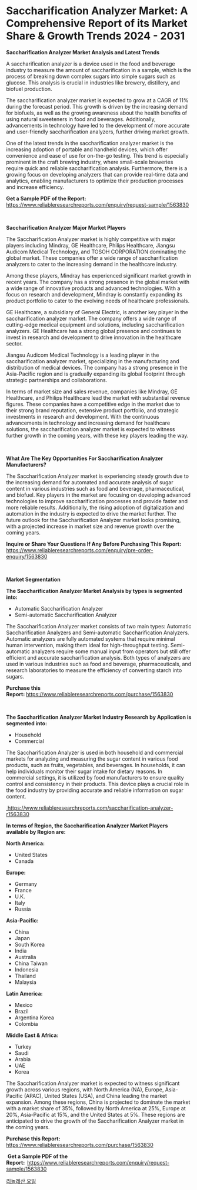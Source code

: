 <p><h1>Saccharification Analyzer Market: A Comprehensive Report of its Market Share & Growth Trends 2024 - 2031</h1></p><p><strong>Saccharification Analyzer Market Analysis and Latest Trends</strong></p>
<p><p>A saccharification analyzer is a device used in the food and beverage industry to measure the amount of saccharification in a sample, which is the process of breaking down complex sugars into simple sugars such as glucose. This analysis is crucial in industries like brewery, distillery, and biofuel production.</p><p>The saccharification analyzer market is expected to grow at a CAGR of 11% during the forecast period. This growth is driven by the increasing demand for biofuels, as well as the growing awareness about the health benefits of using natural sweeteners in food and beverages. Additionally, advancements in technology have led to the development of more accurate and user-friendly saccharification analyzers, further driving market growth.</p><p>One of the latest trends in the saccharification analyzer market is the increasing adoption of portable and handheld devices, which offer convenience and ease of use for on-the-go testing. This trend is especially prominent in the craft brewing industry, where small-scale breweries require quick and reliable saccharification analysis. Furthermore, there is a growing focus on developing analyzers that can provide real-time data and analytics, enabling manufacturers to optimize their production processes and increase efficiency.</p></p>
<p><strong>Get a Sample PDF of the Report:&nbsp;</strong> <a href="https://www.reliableresearchreports.com/enquiry/request-sample/1563830">https://www.reliableresearchreports.com/enquiry/request-sample/1563830</a></p>
<p>&nbsp;</p>
<p><strong>Saccharification Analyzer Major Market Players</strong></p>
<p><p>The Saccharification Analyzer market is highly competitive with major players including Mindray, GE Healthcare, Philips Healthcare, Jiangsu Audicom Medical Technology, and TOSOH CORPORATION dominating the global market. These companies offer a wide range of saccharification analyzers to cater to the increasing demand in the healthcare industry.</p><p>Among these players, Mindray has experienced significant market growth in recent years. The company has a strong presence in the global market with a wide range of innovative products and advanced technologies. With a focus on research and development, Mindray is constantly expanding its product portfolio to cater to the evolving needs of healthcare professionals.</p><p>GE Healthcare, a subsidiary of General Electric, is another key player in the saccharification analyzer market. The company offers a wide range of cutting-edge medical equipment and solutions, including saccharification analyzers. GE Healthcare has a strong global presence and continues to invest in research and development to drive innovation in the healthcare sector.</p><p>Jiangsu Audicom Medical Technology is a leading player in the saccharification analyzer market, specializing in the manufacturing and distribution of medical devices. The company has a strong presence in the Asia-Pacific region and is gradually expanding its global footprint through strategic partnerships and collaborations.</p><p>In terms of market size and sales revenue, companies like Mindray, GE Healthcare, and Philips Healthcare lead the market with substantial revenue figures. These companies have a competitive edge in the market due to their strong brand reputation, extensive product portfolio, and strategic investments in research and development. With the continuous advancements in technology and increasing demand for healthcare solutions, the saccharification analyzer market is expected to witness further growth in the coming years, with these key players leading the way.</p></p>
<p>&nbsp;</p>
<p><strong>What Are The Key Opportunities For Saccharification Analyzer Manufacturers?</strong></p>
<p><p>The Saccharification Analyzer market is experiencing steady growth due to the increasing demand for automated and accurate analysis of sugar content in various industries such as food and beverage, pharmaceutical, and biofuel. Key players in the market are focusing on developing advanced technologies to improve saccharification processes and provide faster and more reliable results. Additionally, the rising adoption of digitalization and automation in the industry is expected to drive the market further. The future outlook for the Saccharification Analyzer market looks promising, with a projected increase in market size and revenue growth over the coming years.</p></p>
<p><strong>Inquire or Share Your Questions If Any Before Purchasing This Report:</strong> <a href="https://www.reliableresearchreports.com/enquiry/pre-order-enquiry/1563830">https://www.reliableresearchreports.com/enquiry/pre-order-enquiry/1563830</a></p>
<p>&nbsp;</p>
<p><strong>Market Segmentation</strong></p>
<p><strong>The Saccharification Analyzer Market Analysis by types is segmented into:</strong></p>
<p><ul><li>Automatic Saccharification Analyzer</li><li>Semi-automatic Saccharification Analyzer</li></ul></p>
<p><p>The Saccharification Analyzer market consists of two main types: Automatic Saccharification Analyzers and Semi-automatic Saccharification Analyzers. Automatic analyzers are fully automated systems that require minimal human intervention, making them ideal for high-throughput testing. Semi-automatic analyzers require some manual input from operators but still offer efficient and accurate saccharification analysis. Both types of analyzers are used in various industries such as food and beverage, pharmaceuticals, and research laboratories to measure the efficiency of converting starch into sugars.</p></p>
<p><strong>Purchase this Report:&nbsp;</strong><a href="https://www.reliableresearchreports.com/purchase/1563830">https://www.reliableresearchreports.com/purchase/1563830</a></p>
<p>&nbsp;</p>
<p><strong>The Saccharification Analyzer Market Industry Research by Application is segmented into:</strong></p>
<p><ul><li>Household</li><li>Commercial</li></ul></p>
<p><p>The Saccharification Analyzer is used in both household and commercial markets for analyzing and measuring the sugar content in various food products, such as fruits, vegetables, and beverages. In households, it can help individuals monitor their sugar intake for dietary reasons. In commercial settings, it is utilized by food manufacturers to ensure quality control and consistency in their products. This device plays a crucial role in the food industry by providing accurate and reliable information on sugar content.</p></p>
<p><a href="https://www.reliableresearchreports.com/saccharification-analyzer-r1563830">&nbsp;https://www.reliableresearchreports.com/saccharification-analyzer-r1563830</a></p>
<p><strong>In terms of Region, the Saccharification Analyzer Market Players available by Region are:</strong></p>
<p>
    <p> <strong> North America: </strong>
        <ul>
            <li>United States</li>
            <li>Canada</li>
        </ul>
        </p> 
    <p> <strong> Europe: </strong>
        <ul>
            <li>Germany</li>
            <li>France</li>
            <li>U.K.</li>
            <li>Italy</li>
            <li>Russia</li>
        </ul>
        </p> 
    <p> <strong> Asia-Pacific: </strong>
        <ul>
            <li>China</li>
            <li>Japan</li>
            <li>South Korea</li>
            <li>India</li>
            <li>Australia</li>
            <li>China Taiwan</li>
            <li>Indonesia</li>
            <li>Thailand</li>
            <li>Malaysia</li>
        </ul>
        </p> 
    <p> <strong> Latin America: </strong>
        <ul>
            <li>Mexico</li>
            <li>Brazil</li>
            <li>Argentina Korea</li>
            <li>Colombia</li>
        </ul>
        </p> 
    <p> <strong> Middle East & Africa: </strong>
        <ul>
            <li>Turkey</li>
            <li>Saudi</li>
            <li>Arabia</li>
            <li>UAE</li>
            <li>Korea</li>
        </ul>
    </p>
    </p>
<p><p>The Saccharification Analyzer market is expected to witness significant growth across various regions, with North America (NA), Europe, Asia-Pacific (APAC), United States (USA), and China leading the market expansion. Among these regions, China is projected to dominate the market with a market share of 35%, followed by North America at 25%, Europe at 20%, Asia-Pacific at 15%, and the United States at 5%. These regions are anticipated to drive the growth of the Saccharification Analyzer market in the coming years.</p></p>
<p><strong>Purchase this Report: </strong><a href="https://www.reliableresearchreports.com/purchase/1563830">https://www.reliableresearchreports.com/purchase/1563830</a></p>
<p>&nbsp;<strong>Get a Sample PDF of the Report:&nbsp;&nbsp;</strong><a href="https://www.reliableresearchreports.com/enquiry/request-sample/1563830">https://www.reliableresearchreports.com/enquiry/request-sample/1563830</a></p>
<p><strong></strong></p>
<p><p><a href="https://github.com/durgin521/Market-Research-Report-List-2/blob/main/8570329174191.md">리놀레산 오일</a></p></p>